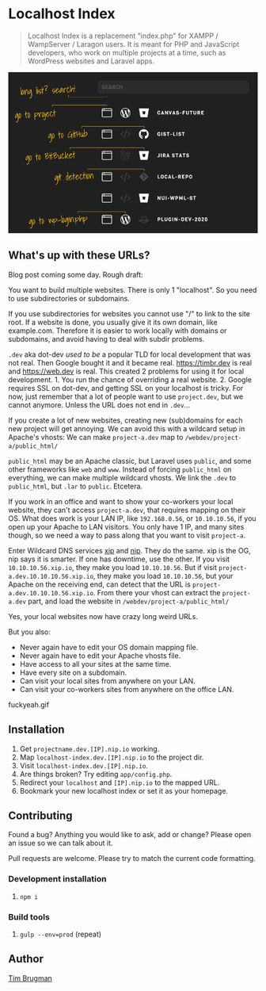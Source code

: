 # Localhost Index

> Localhost Index is a replacement "index.php" for XAMPP / WampServer / Laragon users. It is meant for PHP and JavaScript developers, who work on multiple projects at a time, such as WordPress websites and Laravel apps.

![screenshot](/screenshot.png)

## What's up with these URLs?

Blog post coming some day. Rough draft:

You want to build multiple websites. There is only 1 "localhost". So you need to use subdirectories or subdomains.

If you use subdirectories for websites you cannot use "/" to link to the site root. If a website is done, you usually give it its own domain, like example.com. Therefore it is easier to work locally with domains or subdomains, and avoid having to deal with subdir problems.

`.dev` aka dot-dev *used to be* a popular TLD for local development that was not real. Then Google bought it and it became real. https://timbr.dev is real and https://web.dev is real. This created 2 problems for using it for local development. 1. You run the chance of overriding a real website. 2. Google requires SSL on dot-dev, and getting SSL on your localhost is tricky. For now, just remember that a lot of people want to use `project.dev`, but we cannot anymore. Unless the URL does not end in `.dev`...

If you create a lot of new websites, creating new (sub)domains for each new project will get annoying. We can avoid this with a wildcard setup in Apache's vhosts: We can make `project-a.dev` map to `/webdev/project-a/public_html/` 

`public_html` may be an Apache classic, but Laravel uses `public`, and some other frameworks like `web` and `www`. Instead of forcing `public_html` on everything, we can make multiple wildcard vhosts. We link the `.dev` to `public_html`, but `.lar` to `public`. Etcetera.

If you work in an office and want to show your co-workers your local website, they can't access `project-a.dev`, that requires mapping on their OS. What does work is your LAN IP, like `192.168.0.56`, or `10.10.10.56`, if you open up your Apache to LAN visitors. You only have 1 IP, and many sites though, so we need a way to pass along that you want to visit `project-a`.

Enter Wildcard DNS services [xip](http://xip.io/) and [nip](https://nip.io/). They do the same. xip is the OG, nip says it is smarter. If one has downtime, use the other. If you visit `10.10.10.56.xip.io`, they make you load `10.10.10.56`. But if visit `project-a.dev.10.10.10.56.xip.io`, they make you load `10.10.10.56`, but your Apache on the receiving end, can detect that the URL is `project-a.dev.10.10.10.56.xip.io`. From there your vhost can extract the `project-a.dev` part, and load the website in `/webdev/project-a/public_html/`

Yes, your local websites now have crazy long weird URLs.

But you also:
- Never again have to edit your OS domain mapping file.
- Never again have to edit your Apache vhosts file.
- Have access to all your sites at the same time.
- Have every site on a subdomain.
- Can visit your local sites from anywhere on your LAN.
- Can visit your co-workers sites from anywhere on the office LAN.

fuckyeah.gif

## Installation

1. Get `projectname.dev.[IP].nip.io` working.
1. Map `localhost-index.dev.[IP].nip.io` to the project dir.
1. Visit `localhost-index.dev.[IP].nip.io`.
1. Are things broken? Try editing `app/config.php`.
1. Redirect your `localhost` and `[IP].nip.io` to the mapped URL.
1. Bookmark your new localhost index or set it as your homepage.

## Contributing

Found a bug? Anything you would like to ask, add or change? Please open an issue so we can talk about it.

Pull requests are welcome. Please try to match the current code formatting.

### Development installation

1. `npm i`

### Build tools

1. `gulp --env=prod` (repeat)

## Author

[Tim Brugman](https://github.com/Brugman)
